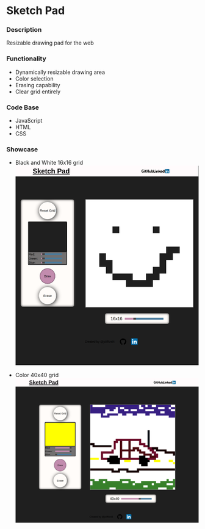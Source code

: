 # Sketch Pad

### Description
Resizable drawing pad for the web

### Functionality
* Dynamically resizable drawing area
* Color selection
* Erasing capability
* Clear grid entirely

### Code Base
* JavaScript
* HTML
* CSS


### Showcase 
* Black and White 16x16 grid
![](./images/showcase/smiley.png "no color")

* Color 40x40 grid
![](./images/showcase/color-car.png "color car")
